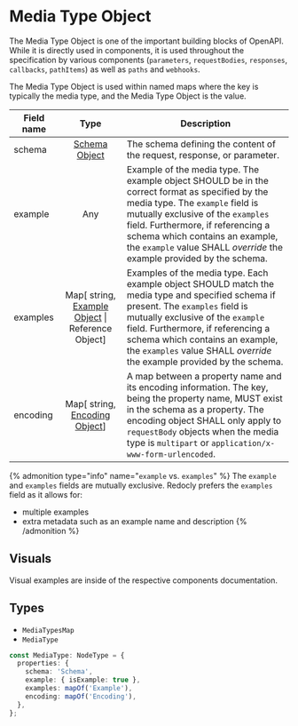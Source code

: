 # Media Type Object

The Media Type Object is one of the important building blocks of OpenAPI.
While it is directly used in components, it is used throughout the specification by various components (`parameters`, `requestBodies`, `responses`, `callbacks`, `pathItems`) as well as `paths` and `webhooks`.

The Media Type Object is used within named maps where the key is typically the media type, and the Media Type Object is the value.

| Field name | Type | Description |
|---|:---:|---|
| schema | [Schema Object](./schemas.md) | The schema defining the content of the request, response, or parameter. |
| example | Any | Example of the media type. The example object SHOULD be in the correct format as specified by the media type. The `example` field is mutually exclusive of the `examples` field. Furthermore, if referencing a schema which contains an example, the `example` value SHALL _override_ the example provided by the schema.|
| examples | Map[ string, [Example Object](./example.md) \| Reference Object] | Examples of the media type. Each example object SHOULD match the media type and specified schema if present. The `examples` field is mutually exclusive of the `example` field. Furthermore, if referencing a schema which contains an example, the `examples` value SHALL _override_ the example provided by the schema.|
| encoding | Map[ string, [Encoding Object](./encoding.md)] | A map between a property name and its encoding information. The key, being the property name, MUST exist in the schema as a property. The encoding object SHALL only apply to `requestBody` objects when the media type is `multipart` or `application/x-www-form-urlencoded`.|

{% admonition type="info" name="`example` vs. `examples`" %}
The `example` and `examples` fields are mutually exclusive.
Redocly prefers the `examples` field as it allows for:
- multiple examples
- extra metadata such as an example name and description
{% /admonition %}

## Visuals

Visual examples are inside of the respective components documentation.

## Types

- `MediaTypesMap`
- `MediaType`

```ts
const MediaType: NodeType = {
  properties: {
    schema: 'Schema',
    example: { isExample: true },
    examples: mapOf('Example'),
    encoding: mapOf('Encoding'),
  },
};
```

